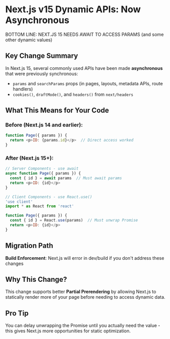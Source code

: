 # Next.js v15 Dynamic APIs: Now Asynchronous


BOTTOM LINE: NEXT.JS 15 NEEDS AWAIT TO ACCESS PARAMS (and some other dynamic values)

## Key Change Summary

In Next.js 15, several commonly used APIs have been made **asynchronous** that were previously synchronous:

- `params` and `searchParams` props (in pages, layouts, metadata APIs, route handlers)
- `cookies()`, `draftMode()`, and `headers()` from `next/headers`

## What This Means for Your Code

### Before (Next.js 14 and earlier):
```javascript
function Page({ params }) {
  return <p>ID: {params.id}</p>  // Direct access worked
}
```

### After (Next.js 15+):
```javascript
// Server Components - use await
async function Page({ params }) {
  const { id } = await params  // Must await params
  return <p>ID: {id}</p>
}

// Client Components - use React.use()
'use client'
import * as React from 'react'

function Page({ params }) {
  const { id } = React.use(params)  // Must unwrap Promise
  return <p>ID: {id}</p>
}
```

## Migration Path

**Build Enforcement**: Next.js will error in dev/build if you don't address these changes

## Why This Change?

This change supports better **Partial Prerendering** by allowing Next.js to statically render more of your page before needing to access dynamic data.

## Pro Tip

You can delay unwrapping the Promise until you actually need the value - this gives Next.js more opportunities for static optimization.
